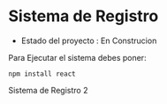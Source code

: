 <h1>Sistema de Registro</h1>

- Estado del proyecto : En Construcion

Para Ejecutar el sistema debes poner:

```npm install react```

Sistema de Registro 2 
